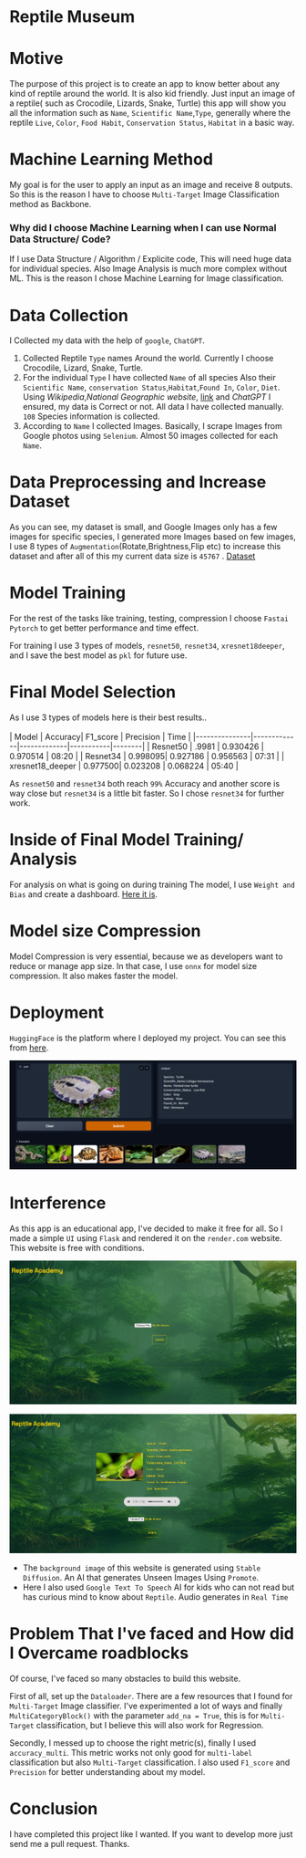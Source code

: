  
# Reptile Museum

# Motive
  The purpose of this project is to create an app to know better about any kind of reptile around the world. It is also kid friendly. Just input an image of a reptile( such as Crocodile, Lizards, Snake, Turtle) this app will show you all the information such as `Name`, `Scientific Name`,`Type`,  generally where the reptile `Live`, `Color`, `Food Habit`, `Conservation Status`, `Habitat` in a basic way.
  
# Machine Learning Method
  My goal is for the user to apply an input as an image and receive 8 outputs. So this is the reason I have to choose `Multi-Target` Image Classification method as Backbone. 
  
  ### **Why did I choose Machine Learning when I can use Normal Data Structure/ Code?**
  
  If I use Data Structure / Algorithm / Explicite code, This will need huge data for individual species. Also Image Analysis is much more complex without ML. This is the reason I chose Machine Learning for Image classification.  

# Data Collection
  I Collected my data with the help of `google`, `ChatGPT`.
  
  1. Collected Reptile `Type` names Around the world. Currently I choose Crocodile, Lizard, Snake, Turtle.
  2. For the individual `Type` I have collected `Name` of all species Also their `Scientific Name`, `conservation Status`,`Habitat`,`Found In`, `Color`, `Diet`. Using *Wikipedia*,*National Geographic website*, [link](https://www.crocodilesoftheworld.co.uk/conservation/conservation-status/) and *ChatGPT* I ensured, my data is Correct or not. All data I have collected manually. `108` Species information is  collected.
  3. According to `Name` I collected Images. Basically, I scrape Images from Google photos using `Selenium`. Almost 50 images collected for each `Name`.

# Data Preprocessing and Increase Dataset

  As you can see, my dataset is small, and Google Images only has a few images for specific species, I generated more Images based on few images, I use 8 types of `Augmentation`(Rotate,Brightness,Flip etc) to increase this dataset and after all of this my current data size is `45767` . [Dataset](https://github.com/AklimaRimi/Reptile-Museum/blob/main/data/final_csv.csv)
  
# Model Training
  For the rest of the tasks like training, testing, compression I choose `Fastai` `Pytorch` to get better performance and time effect.
  
  For training I use 3 types of models, `resnet50`, `resnet34`, `xresnet18deeper`, and I save the best model as `pkl` for future use.

# Final Model Selection
  As I use 3 types of models here is their best results..<br>  
   |   Model       |     Accuracy|   F1_score | Precision |  Time  |
  |---------------|-------------|-------------|-----------|--------|
  | Resnet50      |      .9981  |   0.930426  |  0.970514 |  08:20 |
  | Resnet34      |     0.998095|	0.927186	  | 0.956563	|  07:31 | 
  | xresnet18_deeper |  0.977500|	0.023208	  |  0.068224	| 05:40  |

  As `resnet50` and `resnet34` both reach `99%` Accuracy and another score is way close but `resnet34` is a little bit faster. So I chose `resnet34` for further work.

# Inside of Final Model Training/ Analysis
  For analysis on what is going on during training The model, I use `Weight and Bias` and create a dashboard. [Here it is](https://wandb.ai/aklimarimi7/Reptile-Museum?workspace=user-aklimarimi7).

# Model size Compression
  Model Compression is very essential, because we as developers want to reduce or manage app size. In that case, I use  `onnx` for model size compression. It also makes faster the model.  

# Deployment
  `HuggingFace` is the platform where I deployed my project. You can see this from [here](https://huggingface.co/spaces/Rimi98/Reptile-Museum).
  
  ![](https://github.com/AklimaRimi/Reptile-Museum/blob/main/output_images/hf.png)

# Interference 
  As this app is an educational app, I've decided to make it free for all. So I made a simple `UI` using `Flask` and rendered it on the `render.com` website. This website is free with conditions. 
  
  ![](https://github.com/AklimaRimi/Reptile-Museum/blob/main/output_images/front.png)
  
  ![](https://github.com/AklimaRimi/Reptile-Museum/blob/main/output_images/back.png)
  
   * The `background image` of this website is generated using `Stable Diffusion`. An AI that generates Unseen Images Using `Promote`.
   * Here I also used `Google Text To Speech` AI for kids who can not read but has curious mind to know about `Reptile`. Audio generates in `Real Time`  

# Problem That I've faced and How did I Overcame roadblocks
  Of course, I've faced so many obstacles to build this website. 
  
  First of all, set up the `Dataloader`. There are a few resources that I found for `Multi-Target` Image classifier. I've experimented a lot of ways and finally `MultiCategoryBlock()` with the parameter `add_na = True`, this is for `Multi-Target` classification, but I believe this will also work for Regression.
  
  Secondly, I messed up to choose the right metric(s), finally I used `accuracy_multi`. This metric works not only good for `multi-label` classification but also  `Multi-Target` classification. I also used `F1_score` and `Precision` for better understanding about my model.
  
  
 # Conclusion
   I have completed this project like I wanted. If you want to develop more just send me a pull request. Thanks.



